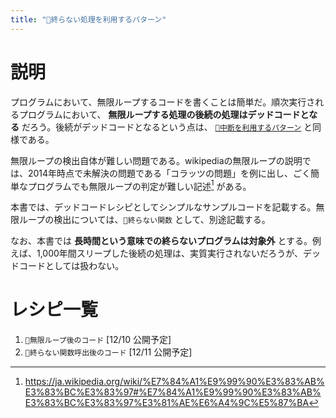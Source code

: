 ```yaml
---
title: "🔖終らない処理を利用するパターン"
---
```


# 説明

プログラムにおいて、無限ループするコードを書くことは簡単だ。順次実行されるプログラムにおいて、 **無限ループする処理の後続の処理はデッドコードとなる** だろう。後続がデッドコードとなるという点は、 [`🔖中断を利用するパターン`](./p_after) と同様である。

無限ループの検出自体が難しい問題である。wikipediaの無限ループの説明では、2014年時点で未解決の問題である「コラッツの問題」を例に出し、ごく簡単なプログラムでも無限ループの判定が難しい記述[^1] がある。

[^1]: https://ja.wikipedia.org/wiki/%E7%84%A1%E9%99%90%E3%83%AB%E3%83%BC%E3%83%97#%E7%84%A1%E9%99%90%E3%83%AB%E3%83%BC%E3%83%97%E3%81%AE%E6%A4%9C%E5%87%BA

本書では、デッドコードレシピとしてシンプルなサンプルコードを記載する。無限ループの検出については、`🔪終らない関数` として、別途記載する。

なお、本書では **長時間という意味での終らないプログラムは対象外** とする。例えば、1,000年間スリープした後続の処理は、実質実行されないだろうが、デッドコードとしては扱わない。


# レシピ一覧

1. `🧪無限ループ後のコード` [12/10 公開予定]
1. `🧪終らない関数呼出後のコード` [12/11 公開予定]
